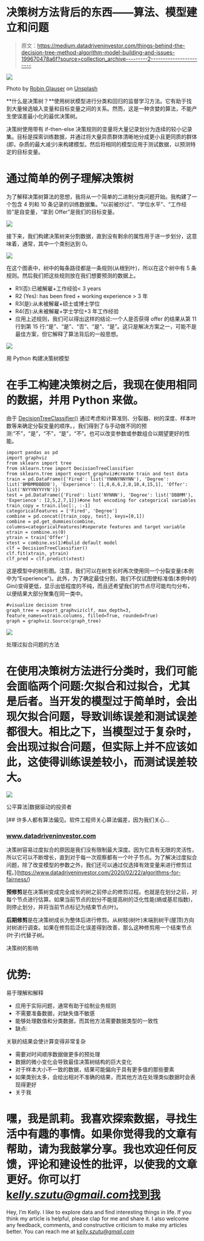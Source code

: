 # 决策树方法背后的东西——算法、模型建立和问题

> 原文：<https://medium.datadriveninvestor.com/things-behind-the-decision-tree-method-algorithm-model-building-and-issues-199670478a6f?source=collection_archive---------2----------------------->

![](img/bc75733f0233ec1baf6e70fcbd2d62d9.png)

Photo by [Robin Glauser](https://unsplash.com/@nahakiole?utm_source=medium&utm_medium=referral) on [Unsplash](https://unsplash.com?utm_source=medium&utm_medium=referral)

**什么是决策树？**使用树状模型进行分类和回归的监督学习方法。它有助于找到大量候选输入变量和目标变量之间的关系。然而，这是一种贪婪的算法，不能产生使误差最小化的最优决策树。

决策树使用带有 if-then-else 决策规则的变量将大量记录划分为连续的较小记录集。目标是探索训练数据，并通过将大量异质群体清晰地分成更小且更同质的群体(即，杂质的最大减少)来构建模型。然后将相同的模型应用于测试数据，以预测特定的目标变量。

# 通过简单的例子理解决策树

为了解释决策树算法的思想，我将从一个简单的二进制分类问题开始。我构建了一个包含 4 列和 10 条记录的训练数据集。“以前被炒过”、“学位水平”、“工作经验”是自变量，“拿到 Offer”是我们的目标变量。

![](img/d1588280d90b1e15bdb02013a66c3152.png)

接下来，我们构建决策树来分割数据，直到没有剩余的属性用于进一步划分，这意味着，通常，其中一个类别达到 0。

![](img/e021e952dd41b27aa76b19b488f462be.png)

在这个图表中，树中的每条路径都是一条规则(从根到叶)，所以在这个树中有 5 条规则。然后我们把这些规则放在我们想要预测的数据上。

*   R1(否):已被解雇+工作经验< 3 years
*   R2 (Yes): has been fired + working experience > 3 年
*   R3(是):从未被解雇+硕士或博士学位
*   R4(否):从未被解雇+学士学位+3 年工作经验
*   应用上述规则，我们可以得出这样的结论:一个人是否获得 offer 的结果从第 11 行到第 15 行:“是”、“是”、“否”、“是”、“是”。这只是解决方案之一，可能不是最佳方案，但它解释了算法背后的一般思想。

![](img/3fcc66a181333d03c9e9d39d44658291.png)

用 Python 构建决策树模型

# 在手工构建决策树之后，我现在使用相同的数据，并用 Python 来做。

由于 [DecisionTreeClassifier()](https://scikit-learn.org/stable/modules/generated/sklearn.tree.DecisionTreeClassifier.html#sklearn.tree.DecisionTreeClassifier) 通过考虑和计算准则、分裂器、树的深度、样本叶数等来确定分裂变量的顺序。，我们得到了与手动做不同的预测:“不”，“是”，“不”，“是”，“不”。也可以改变参数或参数组合以期望更好的性能。

```
import pandas as pd
import graphviz
from sklearn import tree
from sklearn.tree import DecisionTreeClassifier
from sklearn.tree import export_graphviz#create train and test data
train = pd.DataFrame({'Fired': list('YNNNYNNYNN'), 'Degree': list('BMBMMBBBDB'), 'Experience': [1,0,6,6,2,8,10,4,15,1], 'Offer': list('NYYYNYYYYN')})
test = pd.DataFrame({'Fired': list('NYNNN'), 'Degree': list('DBBMM'), 'Experience': [2,5,2,7,1]})#one hot encoding for categorical variables
train_copy = train.iloc[:, :-1]
categoricalFeatures = ['Fired', 'Degree']
combine = pd.concat([train_copy, test], keys=[0,1])
combine = pd.get_dummies(combine, columns=categoricalFeatures)#seperate features and target variable
xtrain = combine.xs(0)
ytrain = train['Offer']
xtest = combine.xs(1)#bulid default model
clf = DecisionTreeClassifier()
clf.fit(xtrain, ytrain)
clf_pred = clf.predict(xtest)
```

这是模型中的树形图。注意，我们可以在树生长时再次使用同一个分裂变量(本例中为“Experience”)。此外，为了确定最佳分割，我们不仅试图使标准值(本例中的 Gini)变得更低，显示出低程度的不纯，而且还希望我们的节点尽可能均匀分布，以便结果大部分聚集在同一类中。

```
#visualize decision tree
graph_tree = export_graphviz(clf, max_depth=3, feature_names=xtrain.columns, filled=True, rounded=True)
graph = graphviz.Source(graph_tree)
```

![](img/c8d161324c720967233c3c6e6abd26f1.png)

处理过拟合问题的方法

# 在使用决策树方法进行分类时，我们可能会面临两个问题:欠拟合和过拟合，尤其是后者。当开发的模型过于简单时，会出现欠拟合问题，导致训练误差和测试误差都很大。相比之下，当模型过于复杂时，会出现过拟合问题，但实际上并不应该如此，这使得训练误差较小，而测试误差较大。

![](img/0dadb511280a8c0ce1cfa8267fe410eb.png)

公平算法|数据驱动的投资者

[](https://www.datadriveninvestor.com/2020/02/22/algorithms-for-fairness/) [## 许多人都有算法偏见。软件工程师关心算法偏差，因为我们关心…

### www.datadriveninvestor.com

决策树容易过度拟合的原因是我们没有限制最大深度。因为它具有无限的灵活性，所以它可以不断增长，直到对于每一次观察都有一个叶子节点。为了解决过度拟合问题，除了改变模型的参数之外，我们还可以通过仅选择有效变量来进行修剪过程。](https://www.datadriveninvestor.com/2020/02/22/algorithms-for-fairness/) 

**预修剪**是在决策树变成完全成长的树之前停止的修剪过程。也就是在划分之前，对每个节点进行估算。如果当前节点的划分不能提高树的泛化性能(熵或基尼指数)，则停止划分，并将当前节点标记为结束节点(叶)。

**后期修剪**是在决策树成长为整体后进行修剪。从树枝(树叶)末端到树干(屋顶)方向对树进行调查。如果在修剪后泛化误差得到改善，那么这种修剪用一个结束节点(叶子)代替子树。

决策树的影响

# 优势:

易于理解和解释

*   应用于实际问题，通常有助于绘制业务规则
*   不需要准备数据，对缺失值不敏感
*   能够处理数值和分类数据，而其他方法需要数据类型的一致性
*   缺点:

关联的结果会使计算变得非常复杂

*   需要对时间顺序数据做更多的预处理
*   数据的微小变化会导致最佳决策树结构的巨大变化
*   对于样本大小不一致的数据，结果可能偏向于具有更多值的那些要素
*   如果类别太多，会给出相对不准确的结果，而其他方法在处理类似数据时会表现得更好
*   关于我

# 嘿，我是凯莉。我喜欢探索数据，寻找生活中有趣的事情。如果你觉得我的文章有帮助，请为我鼓掌分享。我也欢迎任何反馈，评论和建设性的批评，以使我的文章更好。你可以打[k*elly.szutu@gmail.com*找到我](mailto:kelly.szutu@gmail.com)

Hey, I’m Kelly. I like to explore data and find interesting things in life. If you think my article is helpful, please clap for me and share it. I also welcome any feedback, comments, and constructive criticism to make my articles better. You can reach me at [k*elly.szutu@gmail.com*](mailto:kelly.szutu@gmail.com)